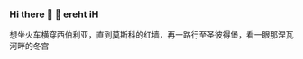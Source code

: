 ### Hi there 👋 👋 ereht iH
想坐火车横穿西伯利亚，直到莫斯科的红墙，再一路行至圣彼得堡，看一眼那涅瓦河畔的冬宫
<!--
**shudorcl/shudorcl** is a ✨ _special_ ✨ repository because its `README.md` (this file) appears on your GitHub profile.
←那边那个是谁啊，不认识呢
Here are some ideas to get you started:

- 🔭 I’m currently working on ...
- 🌱 I’m currently learning ...
- 👯 I’m looking to collaborate on ...
- 🤔 I’m looking for help with ...
- 💬 Ask me about ...
- 📫 How to reach me: ...
- 😄 Pronouns: ...
- ⚡ Fun fact: ...
-->
